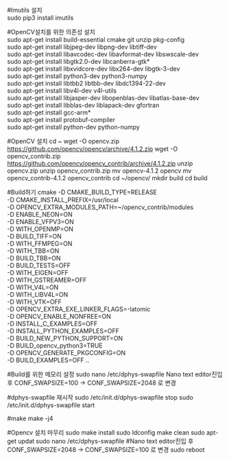 #Imutils 설치   
sudo pip3 install imutils   

#OpenCV설치를 위한 의존성 설치   
sudo apt-get install build-essential cmake git unzip pkg-config    
sudo apt-get install libjpeg-dev libpng-dev libtiff-dev   
sudo apt-get install libavcodec-dev libavformat-dev libswscale-dev   
sudo apt-get install libgtk2.0-dev libcanberra-gtk*   
sudo apt-get install libxvidcore-dev libx264-dev libgtk-3-dev   
sudo apt-get install python3-dev python3-numpy   
sudo apt-get install libtbb2 libtbb-dev libdc1394-22-dev   
sudo apt-get install libv4l-dev v4l-utils   
sudo apt-get install libjasper-dev libopenblas-dev libatlas-base-dev   
sudo apt-get install libblas-dev liblapack-dev gfortran   
sudo apt-get install gcc-arm*   
sudo apt-get install protobuf-compiler   
sudo apt-get install python-dev python-numpy   

#OpenCV 설치
cd ~
wget -O opencv.zip https://github.com/opencv/opencv/archive/4.1.2.zip
wget -O opencv_contrib.zip https://github.com/opencv/opencv_contrib/archive/4.1.2.zip
unzip opencv.zip
unzip opencv_contrib.zip
mv opencv-4.1.2 opencv
mv opencv_contrib-4.1.2 opencv_contrib
cd ~/opencv/
mkdir build
cd build

#Build하기
cmake -D CMAKE_BUILD_TYPE=RELEASE \
    -D CMAKE_INSTALL_PREFIX=/usr/local \
    -D OPENCV_EXTRA_MODULES_PATH=~/opencv_contrib/modules \
    -D ENABLE_NEON=ON \
    -D ENABLE_VFPV3=ON \
    -D WITH_OPENMP=ON \
    -D BUILD_TIFF=ON \
    -D WITH_FFMPEG=ON \
    -D WITH_TBB=ON \
    -D BUILD_TBB=ON \
    -D BUILD_TESTS=OFF \
    -D WITH_EIGEN=OFF \
    -D WITH_GSTREAMER=OFF \
    -D WITH_V4L=ON \
    -D WITH_LIBV4L=ON \
    -D WITH_VTK=OFF \
    -D OPENCV_EXTRA_EXE_LINKER_FLAGS=-latomic \
    -D OPENCV_ENABLE_NONFREE=ON \
    -D INSTALL_C_EXAMPLES=OFF \
    -D INSTALL_PYTHON_EXAMPLES=OFF \
    -D BUILD_NEW_PYTHON_SUPPORT=ON \
    -D BUILD_opencv_python3=TRUE \
    -D OPENCV_GENERATE_PKGCONFIG=ON \
    -D BUILD_EXAMPLES=OFF ..
    
#Build를 위한 메모리 설정
sudo nano /etc/dphys-swapfile
Nano text editor진입 후 CONF_SWAPSIZE=100 -> CONF_SWAPSIZE=2048 로 변경

#dphys-swapfile 재시작
sudo /etc/init.d/dphys-swapfile stop
sudo /etc/init.d/dphys-swapfile start

#make
make -j4

#Opencv 설치 마무리
sudo make install
sudo ldconfig
make clean
sudo apt-get updat
sudo nano /etc/dphys-swapfile
#Nano text editor진입 후 CONF_SWAPSIZE=2048 -> CONF_SWAPSIZE=100 로 변경
sudo reboot
